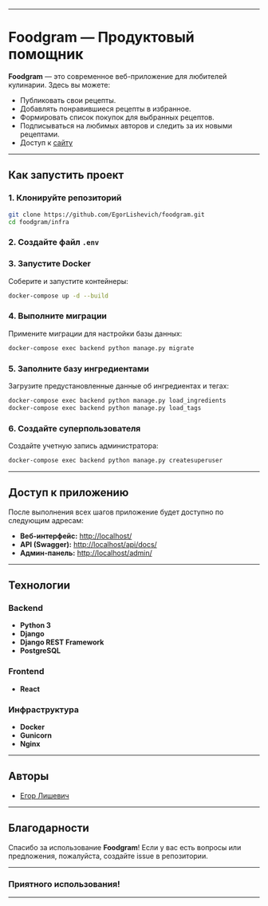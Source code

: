
---

# **Foodgram — Продуктовый помощник** 

**Foodgram** — это современное веб-приложение для любителей кулинарии. Здесь вы можете:
- Публиковать свои рецепты.
- Добавлять понравившиеся рецепты в избранное.
- Формировать список покупок для выбранных рецептов.
- Подписываться на любимых авторов и следить за их новыми рецептами.
- Доступ к [сайту](https://foodgrammm.serveblog.net/recipes) 


---

## **Как запустить проект** 

### **1. Клонируйте репозиторий**
```bash
git clone https://github.com/EgorLishevich/foodgram.git
cd foodgram/infra
```

### **2. Создайте файл `.env`**

### **3. Запустите Docker**
Соберите и запустите контейнеры:
```bash
docker-compose up -d --build
```

### **4. Выполните миграции**
Примените миграции для настройки базы данных:
```bash
docker-compose exec backend python manage.py migrate
```

### **5. Заполните базу ингредиентами**
Загрузите предустановленные данные об ингредиентах и тегах:
```bash
docker-compose exec backend python manage.py load_ingredients
docker-compose exec backend python manage.py load_tags
```

### **6. Создайте суперпользователя**
Создайте учетную запись администратора:
```bash
docker-compose exec backend python manage.py createsuperuser
```

---

## **Доступ к приложению** 

После выполнения всех шагов приложение будет доступно по следующим адресам:

- **Веб-интерфейс:** [http://localhost/](http://localhost/)
- **API (Swagger):** [http://localhost/api/docs/](http://localhost/api/docs/)
- **Админ-панель:** [http://localhost/admin/](http://localhost/admin/)

---

## **Технологии** 

### **Backend**
- **Python 3**
- **Django**
- **Django REST Framework**
- **PostgreSQL**

### **Frontend**
- **React**

### **Инфраструктура**
- **Docker**
- **Gunicorn**
- **Nginx**

---

## **Авторы** 

- [Егор Лишевич](https://github.com/EgorLishevich)

---

## **Благодарности** 

Спасибо за использование **Foodgram**! Если у вас есть вопросы или предложения, пожалуйста, создайте issue в репозитории.

---

### **Приятного использования!**

---